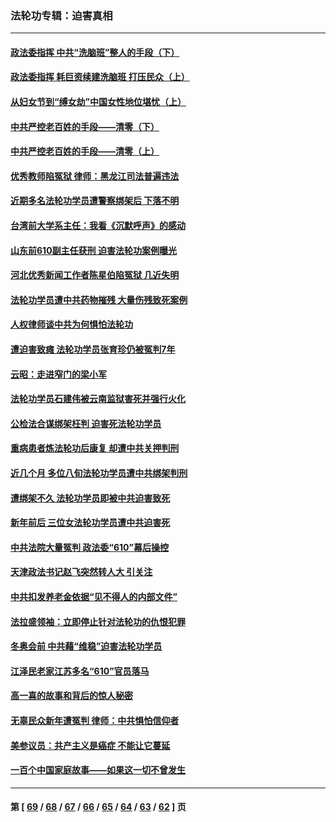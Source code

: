 ### 法轮功专辑：迫害真相
---
#### [政法委指挥 中共“洗脑班”整人的手段（下）](../../pages/nf4379/n13642928.md?03150430) 
#### [政法委指挥 耗巨资续建洗脑班 打压民众（上）](../../pages/nf4379/n13636730.md?03150430) 
#### [从妇女节到“缚女劫”中国女性地位堪忧（上）](../../pages/nf4379/n13639944.md?03150430) 
#### [中共严控老百姓的手段——清零（下）](../../pages/nf4379/n13628364.md?03150430) 
#### [中共严控老百姓的手段——清零（上）](../../pages/nf4379/n13623997.md?03150430) 
#### [优秀教师陷冤狱 律师：黑龙江司法普遍违法](../../pages/nf4379/n13619136.md?03150430) 
#### [近期多名法轮功学员遭警察绑架后 下落不明](../../pages/nf4379/n13616482.md?03150430) 
#### [台湾前大学系主任：我看《沉默呼声》的感动](../../pages/nf4379/n13616864.md?03150430) 
#### [山东前610副主任获刑 迫害法轮功案例曝光](../../pages/nf4379/n13613775.md?03150430) 
#### [河北优秀新闻工作者陈星伯陷冤狱 几近失明](../../pages/nf4379/n13611204.md?03150430) 
#### [法轮功学员遭中共药物摧残 大量伤残致死案例](../../pages/nf4379/n13604789.md?03150430) 
#### [人权律师谈中共为何惧怕法轮功](../../pages/nf4379/n13601990.md?03150430) 
#### [遭迫害致瘫 法轮功学员张育珍仍被冤判7年](../../pages/nf4379/n13565875.md?03150430) 
#### [云昭：走进窄门的梁小军](../../pages/nf4379/n13605425.md?03150430) 
#### [法轮功学员石建伟被云南监狱害死并强行火化](../../pages/nf4379/n13599603.md?03150430) 
#### [公检法合谋绑架枉判 迫害死法轮功学员](../../pages/nf4379/n13596338.md?03150430) 
#### [重病患者炼法轮功后康复 却遭中共关押判刑](../../pages/nf4379/n13593948.md?03150430) 
#### [近几个月 多位八旬法轮功学员遭中共绑架判刑](../../pages/nf4379/n13591671.md?03150430) 
#### [遭绑架不久 法轮功学员即被中共迫害致死](../../pages/nf4379/n13587121.md?03150430) 
#### [新年前后 三位女法轮功学员遭中共迫害死](../../pages/nf4379/n13584573.md?03150430) 
#### [中共法院大量冤判 政法委“610”幕后操控](../../pages/nf4379/n13578342.md?03150430) 
#### [天津政法书记赵飞突然转人大 引关注](../../pages/nf4379/n13578965.md?03150430) 
#### [中共扣发养老金依据“见不得人的内部文件”](../../pages/nf4379/n13576363.md?03150430) 
#### [法拉盛领袖：立即停止针对法轮功的仇恨犯罪](../../pages/nf4379/n13575222.md?03150430) 
#### [冬奥会前 中共藉“维稳”迫害法轮功学员](../../pages/nf4379/n13570533.md?03150430) 
#### [江泽民老家江苏多名“610”官员落马](../../pages/nf4379/n13572920.md?03150430) 
#### [高一喜的故事和背后的惊人秘密](../../pages/nf4379/n13572834.md?03150430) 
#### [无辜民众新年遭冤判 律师：中共惧怕信仰者](../../pages/nf4379/n13568691.md?03150430) 
#### [美参议员：共产主义是癌症 不能让它蔓延](../../pages/nf4379/n13569660.md?03150430) 
#### [一百个中国家庭故事——如果这一切不曾发生](../../pages/nf4379/n13531687.md?03150430) 

---
#### 第 [ [69](./69.md?03150430) / [68](./68.md?03150430) / [67](./67.md?03150430) / [66](./66.md?03150430) / [65](./65.md?03150430) / [64](./64.md?03150430) / [63](./63.md?03150430) / [62](./62.md?03150430) ] 页
